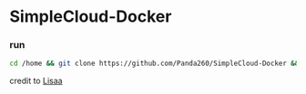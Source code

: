 # SimpleCloud-Docker

### run

```bash
cd /home && git clone https://github.com/Panda260/SimpleCloud-Docker && cd SimpleCloud-Docker && docker build -t simplecloud . && docker run -p 25565:25565 -p 8585:8585 simplecloud
```

credit to [Lisaa](https://github.com/ImLisaa)
